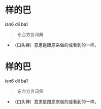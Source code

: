 # 样的巴
ian6 dii ba1
> 东台方言词典
- （口头禅）意思是跟原来做的或看到的一样。

# 样的巴
ian6 dii ba1
> 东台方言词典
- （口头禅）意思是跟原来做的或看到的一样。
